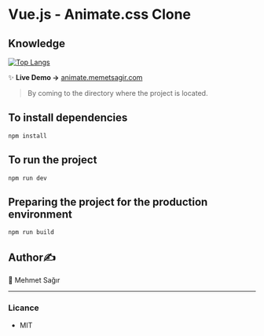 # Vue.js - Animate.css Clone

## Knowledge
[![Top Langs](https://github-readme-stats.vercel.app/api/top-langs/?username=mehmetsagir&layout=compact)](https://github.com/zavaremre/github-readme-stats)

✨ **Live Demo ->** [animate.memetsagir.com](http://animate.memetsagir.com)
> By coming to the directory where the project is located.
## To install dependencies
```
npm install
```
## To run the project
```
npm run dev
```
## Preparing the project for the production environment
```
npm run build
```

## Author✍️
👤 Mehmet Sağır

___

### Licance
* MIT
